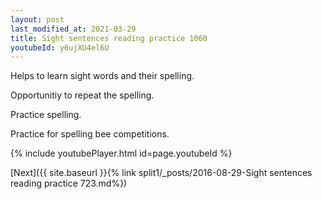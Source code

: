 ```yaml
---
layout: post
last_modified_at: 2021-03-29
title: Sight sentences reading practice 1060
youtubeId: y6ujXU4el6U
---
```

 
 
Helps to learn sight words and their spelling.

Opportunitiy to repeat the spelling. 

Practice spelling. 
 
Practice for spelling bee competitions. 
 
{% include youtubePlayer.html id=page.youtubeId %}
 
 

[Next]({{ site.baseurl }}{% link  split1/_posts/2016-08-29-Sight sentences reading practice 723.md%})
 
